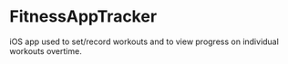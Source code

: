 # FitnessAppTracker
iOS app used to set/record workouts and to view progress on individual workouts overtime.

